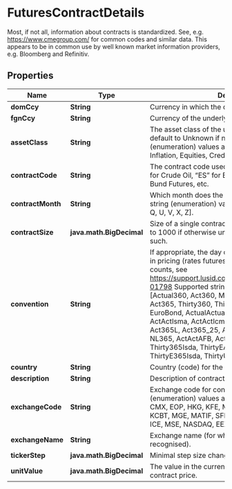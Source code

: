 

# FuturesContractDetails

Most, if not all, information about contracts is standardized. See, e.g. https://www.cmegroup.com/ for  common codes and similar data. This appears to be in common use by well known market information providers, e.g. Bloomberg and Refinitiv.

## Properties

Name | Type | Description | Notes
------------ | ------------- | ------------- | -------------
**domCcy** | **String** | Currency in which the contract is paid. | 
**fgnCcy** | **String** | Currency of the underlying, for use with FX Futures |  [optional]
**assetClass** | **String** | The asset class of the underlying. Optional and will default to Unknown if not set.    Supported string (enumeration) values are: [InterestRates, FX, Inflation, Equities, Credit, Commodities, Money]. |  [optional]
**contractCode** | **String** | The contract code used by the exchange, e.g. “CL” for Crude Oil, “ES” for E-mini SP 500, “FGBL” for Bund Futures, etc. | 
**contractMonth** | **String** | Which month does the contract trade for.    Supported string (enumeration) values are: [F, G, H, J, K, M, N, Q, U, V, X, Z]. | 
**contractSize** | **java.math.BigDecimal** | Size of a single contract. By default this should be set to 1000 if otherwise unknown and is defaulted to such. | 
**convention** | **String** | If appropriate, the day count convention method used in pricing (rates futures).  For more information on day counts, see https://support.lusid.com/knowledgebase/article/KA-01798                Supported string (enumeration) values are: [Actual360, Act360, MoneyMarket, Actual365, Act365, Thirty360, ThirtyU360, Bond, ThirtyE360, EuroBond, ActualActual, ActAct, ActActIsda, ActActIsma, ActActIcma, OneOne, Act364, Act365F, Act365L, Act365_25, Act252, Bus252, NL360, NL365, ActActAFB, Act365Cad, ThirtyActIsda, Thirty365Isda, ThirtyEActIsda, ThirtyE360Isda, ThirtyE365Isda, ThirtyU360EOM]. | 
**country** | **String** | Country (code) for the exchange. | 
**description** | **String** | Description of contract. | 
**exchangeCode** | **String** | Exchange code for contract    Supported string (enumeration) values are: [ASX, CBOT, CBF, CME, CMX, EOP, HKG, KFE, MFM, OSE, SGX, NYBOT, KCBT, MGE, MATIF, SFE, NYFE, NYM, LIFFE, EUREX, ICE, MSE, NASDAQ, EEX, LME, MIL, MEXDER]. | 
**exchangeName** | **String** | Exchange name (for when code is not automatically recognised). | 
**tickerStep** | **java.math.BigDecimal** | Minimal step size change in ticker. | 
**unitValue** | **java.math.BigDecimal** | The value in the currency of a 1 unit change in the contract price. | 



